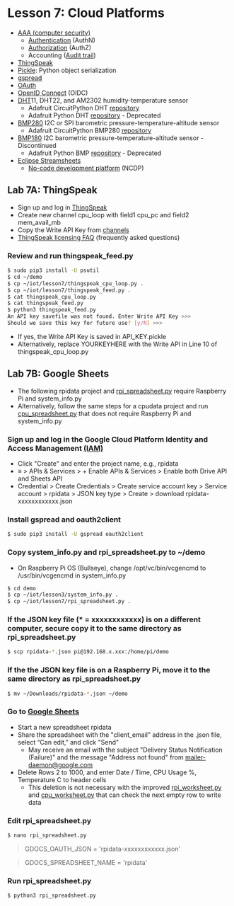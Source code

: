 # Lesson 7: Cloud Platforms

* [AAA (computer security)](https://en.wikipedia.org/wiki/AAA_(computer_security))
  * [Authentication](https://en.wikipedia.org/wiki/Authentication) (AuthN)
  * [Authorization](https://en.wikipedia.org/wiki/Authorization) (AuthZ)
  * Accounting ([Audit trail](https://en.wikipedia.org/wiki/Audit_trail))
* [ThingSpeak](https://en.wikipedia.org/wiki/ThingSpeak)
* [Pickle](https://docs.python.org/3/library/pickle.html): Python object serialization
* [gspread](https://gspread.readthedocs.io/en/latest)
* [OAuth](https://en.wikipedia.org/wiki/OAuth)
* [OpenID Connect](https://en.wikipedia.org/wiki/OpenID_Connect) (OIDC)
* [DHT](https://learn.adafruit.com/dht)11, DHT22, and AM2302 humidity-temperature sensor
  * Adafruit CircuitPython DHT [repository](https://github.com/adafruit/Adafruit_CircuitPython_DHT)
  * Adafruit Python DHT [repository](https://github.com/adafruit/Adafruit_Python_DHT) - Deprecated
* [BMP280](https://www.adafruit.com/product/2651) I2C or SPI barometric pressure-temperature-altitude sensor
  * Adafruit CircuitPython BMP280 [repository](https://github.com/adafruit/Adafruit_CircuitPython_BMP280)
* [BMP180](https://www.adafruit.com/product/1603) I2C barometric pressure-temperature-altitude sensor - Discontinued
  * Adafruit Python BMP [repository](https://github.com/adafruit/Adafruit_Python_BMP) - Deprecated
* [Eclipse Streamsheets](https://github.com/eclipse/streamsheets)
  * [No-code development platform](https://en.wikipedia.org/wiki/No-code_development_platform) (NCDP)

## Lab 7A: ThingSpeak

* Sign up and log in [ThingSpeak](https://thingspeak.com)
* Create new channel cpu_loop with field1 cpu_pc and field2 mem_avail_mb
* Copy the Write API Key from [channels](https://thingspeak.com/channels)
* [ThingSpeak licensing FAQ](https://thingspeak.com/pages/license_faq) (frequently asked questions)
### Review and run thingspeak_feed.py
```sh
$ sudo pip3 install -U psutil
$ cd ~/demo
$ cp ~/iot/lesson7/thingspeak_cpu_loop.py .
$ cp ~/iot/lesson7/thingspeak_feed.py .
$ cat thingspeak_cpu_loop.py
$ cat thingspeak_feed.py
$ python3 thingspeak_feed.py
An API key savefile was not found. Enter Write API Key >>>
Should we save this key for future use? [y/N] >>>
```
* If yes, the Write API Key is saved in API_KEY.pickle
* Alternatively, replace YOURKEYHERE with the Write API in Line 10 of thingspeak_cpu_loop.py
## Lab 7B: Google Sheets
* The following rpidata project and [rpi_spreadsheet.py](/lesson7/rpi_spreadsheet.py) require Raspberry Pi and system_info.py
* Alternatively, follow the same steps for a cpudata project and run [cpu_spreadsheet.py](/lesson7/cpu_spreadsheet.py) that does not require Raspberry Pi and system_info.py

### Sign up and log in the Google Cloud Platform Identity and Access Management [(IAM)](https://console.developers.google.com/projectselector/iam-admin/iam)

* Click "Create" and enter the project name, e.g., rpidata
* &equiv; > APIs & Services > + Enable APIs & Services > Enable both Drive API and Sheets API
* Credential > Create Credentials > Create service account key > Service account > rpidata > JSON key type > Create > download rpidata-xxxxxxxxxxxx.json

### Install gspread and oauth2client
```sh
$ sudo pip3 install -U gspread oauth2client
```
### Copy system_info.py and rpi_spreadsheet.py to ~/demo
* On Raspberry Pi OS (Bullseye), change /opt/vc/bin/vcgencmd to /usr/bin/vcgencmd in system_info.py
```sh
$ cd demo
$ cp ~/iot/lesson3/system_info.py .
$ cp ~/iot/lesson7/rpi_spreadsheet.py .
```
### If the JSON key file (* = xxxxxxxxxxxx) is on a different computer, secure copy it to the same directory as rpi_spreadsheet.py
```sh
$ scp rpidata-*.json pi@192.168.x.xxx:/home/pi/demo
```
### If the the JSON key file is on a Raspberry Pi, move it to the same directory as rpi_spreadsheet.py
```sh
$ mv ~/Downloads/rpidata-*.json ~/demo
```

### Go to [Google Sheets](https://docs.google.com/spreadsheets/u/0)

* Start a new spreadsheet rpidata
* Share the spreadsheet with the "client_email" address in the .json file, select “Can edit,” and click "Send"
  * May receive an email with the subject "Delivery Status Notification (Failure)" and the message "Address not found" from mailer-daemon@google.com
* Delete Rows 2 to 1000, and enter Date / Time, CPU Usage %, Temperature C to header cells
  * This deletion is not necessary with the improved [rpi_worksheet.py](/lesson7/rpi_worksheet.py) and [cpu_worksheet.py](/lesson7/cpu_worksheet.py) that can check the next empty row to write data

### Edit rpi_spreadsheet.py

```sh
$ nano rpi_spreadsheet.py
```
> GDOCS_OAUTH_JSON = 'rpidata-xxxxxxxxxxxx.json'

> GDOCS_SPREADSHEET_NAME = 'rpidata'

### Run rpi_spreadsheet.py
```sh
$ python3 rpi_spreadsheet.py
```
